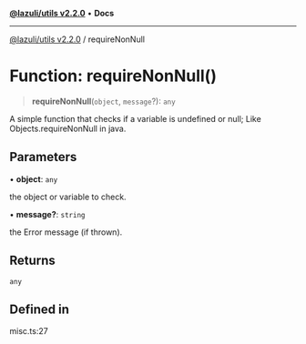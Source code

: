 [**@lazuli/utils v2.2.0**](../README.md) • **Docs**

***

[@lazuli/utils v2.2.0](../globals.md) / requireNonNull

# Function: requireNonNull()

> **requireNonNull**(`object`, `message`?): `any`

A simple function that checks if a variable is undefined or null;
Like Objects.requireNonNull in java.

## Parameters

• **object**: `any`

the object or variable to check.

• **message?**: `string`

the Error message (if thrown).

## Returns

`any`

## Defined in

misc.ts:27
